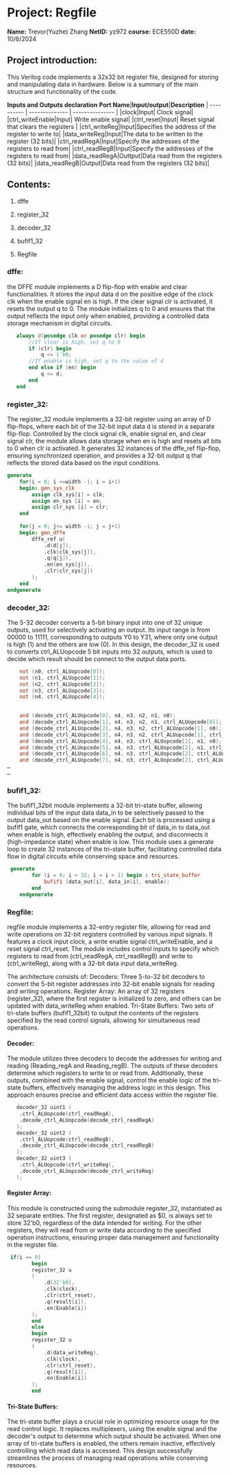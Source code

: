 # Project: Regfile
**Name:** Trevor(Yuzhe) Zhang 
**NetID:** yz972
**course:** ECE550D
**date:** 10/6/2024

## Project introduction:
This Verilog code implements a 32x32 bit register file, designed for storing and manipulating data in hardware. 
Below is a summary of the main structure and functionality of the code.

**Inputs and Outputs declaration**
**Port Name**|**Input/output**|**Description**
| ---------- | -------------- | --------------- | 
|clock|Input| Clock signal|
|ctrl_writeEnable|Input| Write enable signal|
|ctrl_reset|Input| Reset signal that clears the registers |
|ctrl_writeReg|Input|Specifies the address of the register to write to|
|data_writeReg|Input|The data to be written to the register (32 bits)|
|ctrl_readRegA|Input|Specify the addresses of the registers to read from|
|ctrl_readRegB|Input|Specify the addresses of the registers to read from|
|data_readRegA|Outtput|Data read from the registers (32 bits)|
|data_readRegB|Output|Data read from the registers (32 bits)|
## Contents:

1. dffe

2. register_32

3. decoder_32

4. bufif1_32

5. Regfile

### dffe:
the DFFE module implements a D flip-flop with enable and clear functionalities. It stores the input data d on the positive edge of the clock clk when the enable signal en is high. If the clear signal clr is activated, it resets the output q to 0. The module initializes q to 0 and ensures that the output reflects the input only when enabled, providing a controlled data storage mechanism in digital circuits.
```Verilog code(key part)
   always @(posedge clk or posedge clr) begin
       //If clear is high, set q to 0
       if (clr) begin
           q <= 1'b0;
       //If enable is high, set q to the value of d
       end else if (en) begin
           q <= d;
       end
   end
```

### register_32:
The register_32 module implements a 32-bit register using an array of D flip-flops, where each bit of the 32-bit input data d is stored in a separate flip-flop. Controlled by the clock signal clk, enable signal en, and clear signal clr, the module allows data storage when en is high and resets all bits to 0 when clr is activated. It generates 32 instances of the dffe_ref flip-flop, ensuring synchronized operation, and provides a 32-bit output q that reflects the stored data based on the input conditions.
```Verilog code(key part)
generate
    for(i = 0; i <=width -1; i = i+1)
    begin: gen_sys_clk
        assign clk_sys[i] = clk;
        assign en_sys [i] = en;
        assign clr_sys [i] = clr; 
    end
	 
    for(j = 0; j<= width -1; j = j+1)
    begin: gen_dffe
        dffe_ref u(
            .d(d[j]),
            .clk(clk_sys[j]),
            .q(q[j]),
            .en(en_sys[j]),
            .clr(clr_sys[j])
        );
    end
endgenerate
```

### decoder_32:
The 5-32 decoder converts a 5-bit binary input into one of 32 unique outputs, used for selectively activating an output. Its input range is from 00000 to 11111, corresponding to outputs Y0 to Y31, where only one output is high (1) and the others are low (0). In this design, the decoder_32 is used to converts ctrl_ALUopcode 5 bit inputs into 32 outputs, which is used to decide which result should be connect to the output data ports.
```Verilog code(key part)
    not (n0, ctrl_ALUopcode[0]);
    not (n1, ctrl_ALUopcode[1]);
    not (n2, ctrl_ALUopcode[2]);
    not (n3, ctrl_ALUopcode[3]);
    not (n4, ctrl_ALUopcode[4]);

    
    and (decode_ctrl_ALUopcode[0], n4, n3, n2, n1, n0);
    and (decode_ctrl_ALUopcode[1], n4, n3, n2, n1, ctrl_ALUopcode[0]);
    and (decode_ctrl_ALUopcode[2], n4, n3, n2, ctrl_ALUopcode[1], n0);
    and (decode_ctrl_ALUopcode[3], n4, n3, n2, ctrl_ALUopcode[1], ctrl_ALUopcode[0]);
    and (decode_ctrl_ALUopcode[4], n4, n3, ctrl_ALUopcode[2], n1, n0);
    and (decode_ctrl_ALUopcode[5], n4, n3, ctrl_ALUopcode[2], n1, ctrl_ALUopcode[0]);
    and (decode_ctrl_ALUopcode[6], n4, n3, ctrl_ALUopcode[2], ctrl_ALUopcode[1], n0);
    and (decode_ctrl_ALUopcode[7], n4, n3, ctrl_ALUopcode[2], ctrl_ALUopcode[1], ctrl_ALUopcode[0]);
…
…
```   
### bufif1_32:
The bufif1_32bit module implements a 32-bit tri-state buffer, allowing individual bits of the input data data_in to be selectively passed to the output data_out based on the enable signal. Each bit is processed using a bufif1 gate, which connects the corresponding bit of data_in to data_out when enable is high, effectively enabling the output, and disconnects it (high-impedance state) when enable is low. This module uses a generate loop to create 32 instances of the tri-state buffer, facilitating controlled data flow in digital circuits while conserving space and resources.
```Verilog code(key part)
 generate
        for (i = 0; i < 32; i = i + 1) begin : tri_state_buffer
            bufif1 (data_out[i], data_in[i], enable);
        end
    endgenerate
```

### Regfile:
regfile module implements a 32-entry register file, allowing for read and write operations on 32-bit registers controlled by various input signals. It features a clock input clock, a write enable signal ctrl_writeEnable, and a reset signal ctrl_reset. The module includes control inputs to specify which registers to read from (ctrl_readRegA, ctrl_readRegB) and write to (ctrl_writeReg), along with a 32-bit data input data_writeReg.

The architecture consists of:
Decoders: Three 5-to-32 bit decoders to convert the 5-bit register addresses into 32-bit enable signals for reading and writing operations.
Register Array: An array of 32 registers (register_32), where the first register is initialized to zero, and others can be updated with data_writeReg when enabled.
Tri-State Buffers: Two sets of tri-state buffers (bufif1_32bit) to output the contents of the registers specified by the read control signals, allowing for simultaneous read operations.

#### Decoder:
The module utilizes three decoders to decode the addresses for writing and reading (Reading_regA and Reading_regB). The outputs of these decoders determine which registers to write to or read from. Additionally, these outputs, combined with the enable signal, control the enable logic of the tri-state buffers, effectively managing the address logic in this design. This approach ensures precise and efficient data access within the register file.

```Verilog code(key part)
   decoder_32 uint1 (
    .ctrl_ALUopcode(ctrl_readRegA),
    .decode_ctrl_ALUopcode(decode_ctrl_readRegA)
   );
   decoder_32 uint2 (
    .ctrl_ALUopcode(ctrl_readRegB),
    .decode_ctrl_ALUopcode(decode_ctrl_readRegB)
   );
   decoder_32 uint3 (
    .ctrl_ALUopcode(ctrl_writeReg),
    .decode_ctrl_ALUopcode(decode_ctrl_writeReg)
   );
```

#### Register Array:
This module is constructed using the submodule register_32, instantiated as 32 separate entities. The first register, designated as $0, is always set to store 32'b0, regardless of the data intended for writing. For the other registers, they will read from or write data according to the specified operation instructions, ensuring proper data management and functionality in the register file.
```verilog code
 if(i == 0)
        begin
        register_32 u
        (
            .d(32'b0),
            .clk(clock),
            .clr(ctrl_reset),
            .q(result[i]),
            .en(Enable[i])
        );
        end
        else
        begin
        register_32 u 
        (
            .d(data_writeReg),
            .clk(clock),
            .clr(ctrl_reset),
            .q(result[i]),
            .en(Enable[i])
        );
        end
```

#### Tri-State Buffers:
The tri-state buffer plays a crucial role in optimizing resource usage for the read control logic. It replaces multiplexers, using the enable signal and the decoder's output to determine which output should be activated. When one array of tri-state buffers is enabled, the others remain inactive, effectively controlling which read data is accessed. This design successfully streamlines the process of managing read operations while conserving resources.

